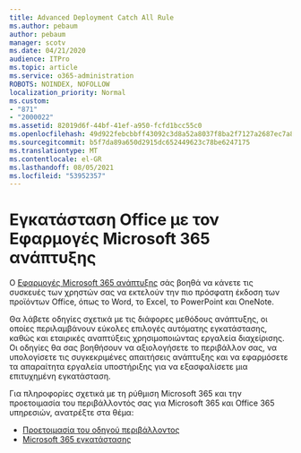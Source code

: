```yaml
---
title: Advanced Deployment Catch All Rule
ms.author: pebaum
author: pebaum
manager: scotv
ms.date: 04/21/2020
audience: ITPro
ms.topic: article
ms.service: o365-administration
ROBOTS: NOINDEX, NOFOLLOW
localization_priority: Normal
ms.custom:
- "871"
- "2000022"
ms.assetid: 82019d6f-44bf-41ef-a950-fcfd1bcc55c0
ms.openlocfilehash: 49d922febcbbff43092c3d8a52a8037f8ba2f7127a2687ec7a85094c76e63400
ms.sourcegitcommit: b5f7da89a650d2915dc652449623c78be6247175
ms.translationtype: MT
ms.contentlocale: el-GR
ms.lasthandoff: 08/05/2021
ms.locfileid: "53952357"
---
```

# <a name="install-office-with-the-microsoft-365-apps-deployment-advisor"></a>Εγκατάσταση Office με τον Εφαρμογές Microsoft 365 ανάπτυξης

Ο [Εφαρμογές Microsoft 365 ανάπτυξης](https://go.microsoft.com/fwlink/?linkid=2145748) σάς βοηθά να κάνετε τις συσκευές των χρηστών σας να εκτελούν την πιο πρόσφατη έκδοση των προϊόντων Office, όπως το Word, το Excel, το PowerPoint και OneNote.
  
Θα λάβετε οδηγίες σχετικά με τις διάφορες μεθόδους ανάπτυξης, οι οποίες περιλαμβάνουν εύκολες επιλογές αυτόματης εγκατάστασης, καθώς και εταιρικές αναπτύξεις χρησιμοποιώντας εργαλεία διαχείρισης. Οι οδηγίες θα σας βοηθήσουν να αξιολογήσετε το περιβάλλον σας, να υπολογίσετε τις συγκεκριμένες απαιτήσεις ανάπτυξης και να εφαρμόσετε τα απαραίτητα εργαλεία υποστήριξης για να εξασφαλίσετε μια επιτυχημένη εγκατάσταση.
  
Για πληροφορίες σχετικά με τη ρύθμιση Microsoft 365 και την προετοιμασία του περιβάλλοντός σας για Microsoft 365 και Office 365 υπηρεσιών, ανατρέξτε στα θέμα:

- [Προετοιμασία του οδηγού περιβάλλοντος](https://go.microsoft.com/fwlink/?linkid=2005213)
- [Microsoft 365 εγκατάστασης](https://go.microsoft.com/fwlink/?linkid=2072646)
